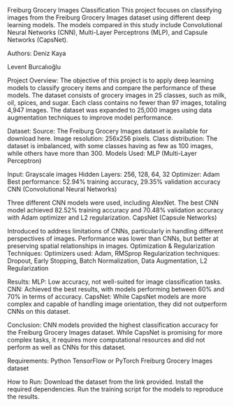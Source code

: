 Freiburg Grocery Images Classification
This project focuses on classifying images from the Freiburg Grocery Images dataset using different deep learning models. The models compared in this study include Convolutional Neural Networks (CNN), Multi-Layer Perceptrons (MLP), and Capsule Networks (CapsNet).


Authors:
Deniz Kaya

Levent Burcalıoğlu

Project Overview:
The objective of this project is to apply deep learning models to classify grocery items and compare the performance of these models. The dataset consists of grocery images in 25 classes, such as milk, oil, spices, and sugar. Each class contains no fewer than 97 images, totaling 4,947 images. The dataset was expanded to 25,000 images using data augmentation techniques to improve model performance.

Dataset:
Source: The Freiburg Grocery Images dataset is available for download here.
Image resolution: 256x256 pixels.
Class distribution: The dataset is imbalanced, with some classes having as few as 100 images, while others have more than 300.
Models Used:
MLP (Multi-Layer Perceptron)

Input: Grayscale images
Hidden Layers: 256, 128, 64, 32
Optimizer: Adam
Best performance: 52.94% training accuracy, 29.35% validation accuracy
CNN (Convolutional Neural Networks)

Three different CNN models were used, including AlexNet.
The best CNN model achieved 82.52% training accuracy and 70.48% validation accuracy with Adam optimizer and L2 regularization.
CapsNet (Capsule Networks)

Introduced to address limitations of CNNs, particularly in handling different perspectives of images.
Performance was lower than CNNs, but better at preserving spatial relationships in images.
Optimization & Regularization Techniques:
Optimizers used: Adam, RMSprop
Regularization techniques: Dropout, Early Stopping, Batch Normalization, Data Augmentation, L2 Regularization

Results:
MLP: Low accuracy, not well-suited for image classification tasks.
CNN: Achieved the best results, with models performing between 60% and 70% in terms of accuracy.
CapsNet: While CapsNet models are more complex and capable of handling image orientation, they did not outperform CNNs on this dataset.

Conclusion:
CNN models provided the highest classification accuracy for the Freiburg Grocery Images dataset. While CapsNet is promising for more complex tasks, it requires more computational resources and did not perform as well as CNNs for this dataset.

Requirements:
Python
TensorFlow or PyTorch
Freiburg Grocery Images dataset

How to Run:
Download the dataset from the link provided.
Install the required dependencies.
Run the training script for the models to reproduce the results.
